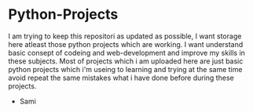 # Python-Projects
I am trying to keep this repositori as updated as possible, I want storage here atleast those python projects which are working. I want understand basic consept of codeing and web-development and improve my skills in these subjects. Most of projects which i am uploaded here are just basic python projects which i'm useing to learning and trying at the same time avoid repeat the same mistakes what i have done before during these projects.

- Sami

